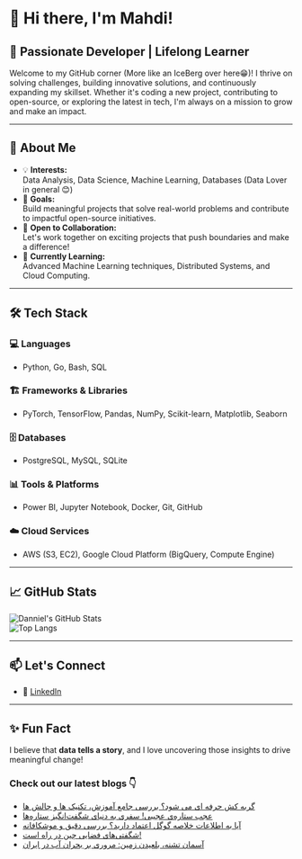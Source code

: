 # 👋 Hi there, I'm Mahdi!

## 🚀 Passionate Developer | Lifelong Learner

Welcome to my GitHub corner (More like an IceBerg over here😁)! I thrive on solving challenges, building innovative solutions, and continuously expanding my skillset. Whether it's coding a new project, contributing to open-source, or exploring the latest in tech, I'm always on a mission to grow and make an impact.

---

## 🌟 About Me

- 💡 **Interests:**  
  Data Analysis, Data Science, Machine Learning, Databases (Data Lover in general 😊)  
- 🎯 **Goals:**  
  Build meaningful projects that solve real-world problems and contribute to impactful open-source initiatives.  
- 🤝 **Open to Collaboration:**  
  Let's work together on exciting projects that push boundaries and make a difference!  
- 🌱 **Currently Learning:**  
  Advanced Machine Learning techniques, Distributed Systems, and Cloud Computing.  

---

## 🛠️ Tech Stack

### 💻 Languages  
- Python, Go, Bash, SQL  

### 🏗️ Frameworks & Libraries  
- PyTorch, TensorFlow, Pandas, NumPy, Scikit-learn, Matplotlib, Seaborn  

### 🗄️ Databases  
- PostgreSQL, MySQL, SQLite  

### 📊 Tools & Platforms  
- Power BI, Jupyter Notebook, Docker, Git, GitHub  

### ☁️ Cloud Services  
- AWS (S3, EC2), Google Cloud Platform (BigQuery, Compute Engine)  

---

## 📈 GitHub Stats  

![Danniel's GitHub Stats](https://github-readme-stats.vercel.app/api?username=Danniel4ev&show_icons=true&theme=radical)  
![Top Langs](https://github-readme-stats.vercel.app/api/top-langs/?username=Danniel4ev&layout=compact&theme=radical)  

---

## 📫 Let's Connect  

- 💼 [LinkedIn](https://www.linkedin.com/in/mahdi-yaghoubi-zadeh-26b442287/)

---

## ✨ Fun Fact  

I believe that **data tells a story**, and I love uncovering those insights to drive meaningful change!



### Check out our latest blogs 👇

<!-- BLOG-POST-LIST:START -->
- [گربه کش حرفه ای می شود؟ بررسی جامع آموزش، تکنیک ها و چالش ها](https://cyberuni.ir/blog/%DA%AF%D8%B1%D8%A8%D9%87-%DA%A9%D8%B4-%D8%AD%D8%B1%D9%81%D9%87-%D8%A7%DB%8C-%D9%85%DB%8C-%D8%B4%D9%88%D8%AF-%D8%A8%D8%B1%D8%B1%D8%B3%DB%8C-%D8%AC%D8%A7%D9%85%D8%B9-%D8%A2%D9%85%D9%88%D8%B2%D8%B4-%D8%AA%DA%A9%D9%86%DB%8C%DA%A9-%D9%87%D8%A7-%D9%88-%DA%86%D8%A7%D9%84%D8%B4-%D9%87%D8%A7/)
- [عجب ستاره‌ی عجیبی! سفری به دنیای شگفت‌انگیز ستاره‌ها](https://cyberuni.ir/blog/%D8%B9%D8%AC%D8%A8-%D8%B3%D8%AA%D8%A7%D8%B1%D9%87%DB%8C-%D8%B9%D8%AC%DB%8C%D8%A8%DB%8C-%D8%B3%D9%81%D8%B1%DB%8C-%D8%A8%D9%87-%D8%AF%D9%86%DB%8C%D8%A7%DB%8C-%D8%B4%DA%AF%D9%81%D8%AA%D8%A7%D9%86%DA%AF%DB%8C%D8%B2-%D8%B3%D8%AA%D8%A7%D8%B1%D9%87%D9%87%D8%A7/)
- [آیا به اطلاعات خلاصه گوگل اعتماد دارید؟ بررسی دقیق و موشکافانه](https://cyberuni.ir/blog/%D8%A2%DB%8C%D8%A7-%D8%A8%D9%87-%D8%A7%D8%B7%D9%84%D8%A7%D8%B9%D8%A7%D8%AA-%D8%AE%D9%84%D8%A7%D8%B5%D9%87-%DA%AF%D9%88%DA%AF%D9%84-%D8%A7%D8%B9%D8%AA%D9%85%D8%A7%D8%AF-%D8%AF%D8%A7%D8%B1%DB%8C%D8%AF-%D8%A8%D8%B1%D8%B1%D8%B3%DB%8C-%D8%AF%D9%82%DB%8C%D9%82-%D9%88-%D9%85%D9%88%D8%B4%DA%A9%D8%A7%D9%81%D8%A7%D9%86%D9%87/)
- [شگفتی‌های فضایی چین در راه است!](https://cyberuni.ir/blog/%D8%B4%DA%AF%D9%81%D8%AA%DB%8C%D9%87%D8%A7%DB%8C-%D9%81%D8%B6%D8%A7%DB%8C%DB%8C-%DA%86%DB%8C%D9%86-%D8%AF%D8%B1-%D8%B1%D8%A7%D9%87-%D8%A7%D8%B3%D8%AA/)
- [آسمان تشنه، بلعیدن زمین: مروری بر بحران آب در ایران](https://cyberuni.ir/blog/%D8%A2%D8%B3%D9%85%D8%A7%D9%86-%D8%AA%D8%B4%D9%86%D9%87-%D8%A8%D9%84%D8%B9%DB%8C%D8%AF%D9%86-%D8%B2%D9%85%DB%8C%D9%86-%D9%85%D8%B1%D9%88%D8%B1%DB%8C-%D8%A8%D8%B1-%D8%A8%D8%AD%D8%B1%D8%A7%D9%86-%D8%A2%D8%A8-%D8%AF%D8%B1-%D8%A7%DB%8C%D8%B1%D8%A7%D9%86/)
<!-- BLOG-POST-LIST:END -->
